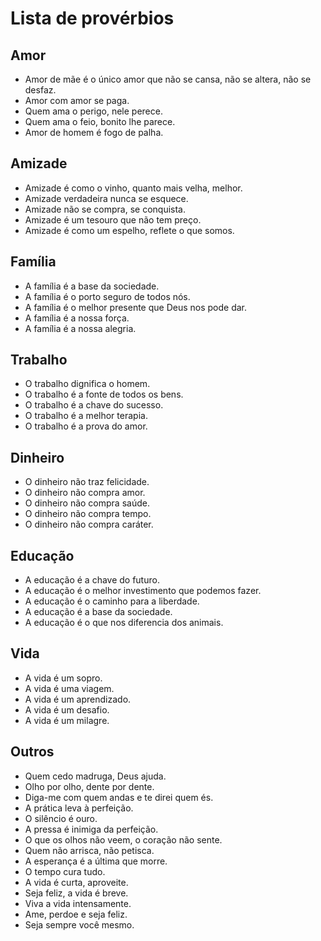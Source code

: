 # Lista de provérbios

## Amor

- Amor de mãe é o único amor que não se cansa, não se altera, não se desfaz.
- Amor com amor se paga.
- Quem ama o perigo, nele perece.
- Quem ama o feio, bonito lhe parece.
- Amor de homem é fogo de palha.

## Amizade

- Amizade é como o vinho, quanto mais velha, melhor.
- Amizade verdadeira nunca se esquece.
- Amizade não se compra, se conquista.
- Amizade é um tesouro que não tem preço.
- Amizade é como um espelho, reflete o que somos.

## Família

- A família é a base da sociedade.
- A família é o porto seguro de todos nós.
- A família é o melhor presente que Deus nos pode dar.
- A família é a nossa força.
- A família é a nossa alegria.


## Trabalho

- O trabalho dignifica o homem.
- O trabalho é a fonte de todos os bens.
- O trabalho é a chave do sucesso.
- O trabalho é a melhor terapia.
- O trabalho é a prova do amor.


## Dinheiro

- O dinheiro não traz felicidade.
- O dinheiro não compra amor.
- O dinheiro não compra saúde.
- O dinheiro não compra tempo.
- O dinheiro não compra caráter.


## Educação

- A educação é a chave do futuro.
- A educação é o melhor investimento que podemos fazer.
- A educação é o caminho para a liberdade.
- A educação é a base da sociedade.
- A educação é o que nos diferencia dos animais.

## Vida

- A vida é um sopro.
- A vida é uma viagem.
- A vida é um aprendizado.
- A vida é um desafio.
- A vida é um milagre.

## Outros

- Quem cedo madruga, Deus ajuda.
- Olho por olho, dente por dente.
- Diga-me com quem andas e te direi quem és.
- A prática leva à perfeição.
- O silêncio é ouro.
- A pressa é inimiga da perfeição.
- O que os olhos não veem, o coração não sente.
- Quem não arrisca, não petisca.
- A esperança é a última que morre.
- O tempo cura tudo.
- A vida é curta, aproveite.
- Seja feliz, a vida é breve.
- Viva a vida intensamente.
- Ame, perdoe e seja feliz.
- Seja sempre você mesmo.